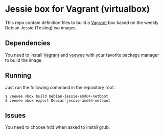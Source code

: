 # Jessie box for Vagrant (virtualbox)

This repo contain definition files to build a
[Vagrant](http://www.vagrantup.com) box based on the weekly Debian Jessie
(Testing) iso images.

## Dependencies

You need to install [Vagrant](http://www.vagrantup.com) and
[veewee](https://github.com/jedi4ever/veewee) with your favorite package
manager to build the image.

## Running

Just run the following command in the repository root:

    $ veewee vbox build Debian-jessie-amd64-netboot
    $ veewee vbox export Debian-jessie-amd64-netboot

## Issues

You need to choose hdd when asked to install grub.
